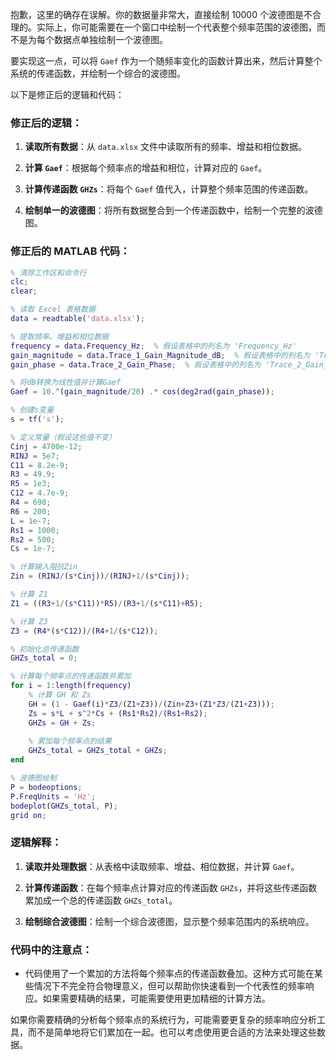 抱歉，这里的确存在误解。你的数据量非常大，直接绘制 10000 个波德图是不合理的。实际上，你可能需要在一个窗口中绘制一个代表整个频率范围的波德图，而不是为每个数据点单独绘制一个波德图。

要实现这一点，可以将 `Gaef` 作为一个随频率变化的函数计算出来，然后计算整个系统的传递函数，并绘制一个综合的波德图。

以下是修正后的逻辑和代码：

### 修正后的逻辑：

1. **读取所有数据**：从 `data.xlsx` 文件中读取所有的频率、增益和相位数据。

2. **计算 `Gaef`**：根据每个频率点的增益和相位，计算对应的 `Gaef`。

3. **计算传递函数 `GHZs`**：将每个 `Gaef` 值代入，计算整个频率范围的传递函数。

4. **绘制单一的波德图**：将所有数据整合到一个传递函数中，绘制一个完整的波德图。

### 修正后的 MATLAB 代码：

```matlab
% 清除工作区和命令行
clc;
clear;

% 读取 Excel 表格数据
data = readtable('data.xlsx');

% 提取频率、增益和相位数据
frequency = data.Frequency_Hz;  % 假设表格中的列名为 'Frequency_Hz'
gain_magnitude = data.Trace_1_Gain_Magnitude_dB;  % 假设表格中的列名为 'Trace_1_Gain_Magnitude_dB'
gain_phase = data.Trace_2_Gain_Phase;  % 假设表格中的列名为 'Trace_2_Gain_Phase'

% 将dB转换为线性值并计算Gaef
Gaef = 10.^(gain_magnitude/20) .* cos(deg2rad(gain_phase));

% 创建s变量
s = tf('s');

% 定义常量（假设这些值不变）
Cinj = 4700e-12;
RINJ = 5e7;
C11 = 8.2e-9;
R3 = 49.9;
R5 = 1e3;
C12 = 4.7e-9;
R4 = 698;
R6 = 200;
L = 1e-7;
Rs1 = 1000;
Rs2 = 500;
Cs = 1e-7;

% 计算输入阻抗Zin
Zin = (RINJ/(s*Cinj))/(RINJ+1/(s*Cinj));

% 计算 Z1
Z1 = ((R3+1/(s*C11))*R5)/(R3+1/(s*C11)+R5);

% 计算 Z3
Z3 = (R4*(s*C12))/(R4+1/(s*C12));

% 初始化总传递函数
GHZs_total = 0;

% 计算每个频率点的传递函数并累加
for i = 1:length(frequency)
    % 计算 GH 和 Zs
    GH = (1 - Gaef(i)*Z3/(Z1+Z3))/(Zin+Z3+(Z1*Z3/(Z1+Z3)));
    Zs = s*L + s^2*Cs + (Rs1*Rs2)/(Rs1+Rs2);
    GHZs = GH + Zs;
    
    % 累加每个频率点的结果
    GHZs_total = GHZs_total + GHZs;
end

% 波德图绘制
P = bodeoptions;
P.FreqUnits = 'Hz';
bodeplot(GHZs_total, P);
grid on;
```

### 逻辑解释：

1. **读取并处理数据**：从表格中读取频率、增益、相位数据，并计算 `Gaef`。

2. **计算传递函数**：在每个频率点计算对应的传递函数 `GHZs`，并将这些传递函数累加成一个总的传递函数 `GHZs_total`。

3. **绘制综合波德图**：绘制一个综合波德图，显示整个频率范围内的系统响应。

### 代码中的注意点：
- 代码使用了一个累加的方法将每个频率点的传递函数叠加。这种方式可能在某些情况下不完全符合物理意义，但可以帮助你快速看到一个代表性的频率响应。如果需要精确的结果，可能需要使用更加精细的计算方法。
  
如果你需要精确的分析每个频率点的系统行为，可能需要更复杂的频率响应分析工具，而不是简单地将它们累加在一起。也可以考虑使用更合适的方法来处理这些数据。
